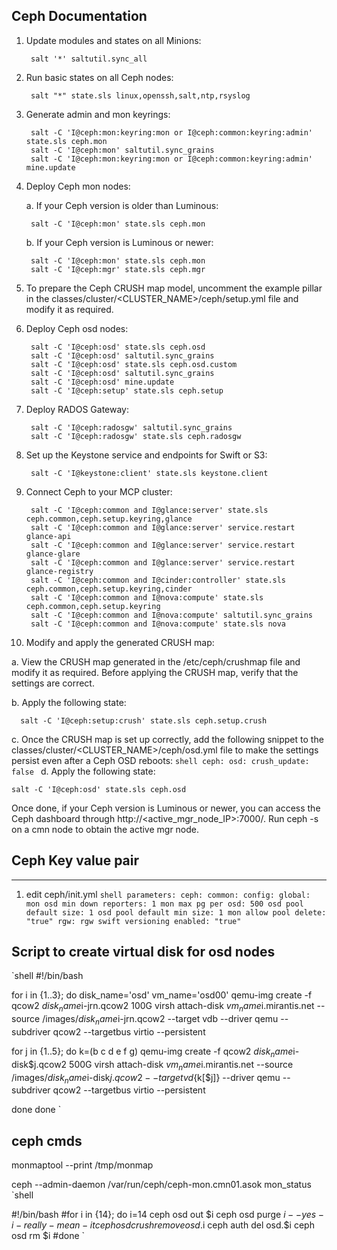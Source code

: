 ## Ceph Documentation

1. Update modules and states on all Minions:

        salt '*' saltutil.sync_all

2. Run basic states on all Ceph nodes:

        salt "*" state.sls linux,openssh,salt,ntp,rsyslog

3. Generate admin and mon keyrings:

        salt -C 'I@ceph:mon:keyring:mon or I@ceph:common:keyring:admin' state.sls ceph.mon
        salt -C 'I@ceph:mon' saltutil.sync_grains
        salt -C 'I@ceph:mon:keyring:mon or I@ceph:common:keyring:admin' mine.update

4. Deploy Ceph mon nodes:

    a. If your Ceph version is older than Luminous:

        salt -C 'I@ceph:mon' state.sls ceph.mon

    b. If your Ceph version is Luminous or newer:

        salt -C 'I@ceph:mon' state.sls ceph.mon
        salt -C 'I@ceph:mgr' state.sls ceph.mgr

5. To prepare the Ceph CRUSH map model, uncomment the example pillar in the classes/cluster/<CLUSTER_NAME>/ceph/setup.yml file and modify it as required.

6. Deploy Ceph osd nodes:

        salt -C 'I@ceph:osd' state.sls ceph.osd
        salt -C 'I@ceph:osd' saltutil.sync_grains
        salt -C 'I@ceph:osd' state.sls ceph.osd.custom
        salt -C 'I@ceph:osd' saltutil.sync_grains
        salt -C 'I@ceph:osd' mine.update
        salt -C 'I@ceph:setup' state.sls ceph.setup

7. Deploy RADOS Gateway:

        salt -C 'I@ceph:radosgw' saltutil.sync_grains
        salt -C 'I@ceph:radosgw' state.sls ceph.radosgw

8. Set up the Keystone service and endpoints for Swift or S3:

        salt -C 'I@keystone:client' state.sls keystone.client

9. Connect Ceph to your MCP cluster:

        salt -C 'I@ceph:common and I@glance:server' state.sls ceph.common,ceph.setup.keyring,glance
        salt -C 'I@ceph:common and I@glance:server' service.restart glance-api
        salt -C 'I@ceph:common and I@glance:server' service.restart glance-glare
        salt -C 'I@ceph:common and I@glance:server' service.restart glance-registry
        salt -C 'I@ceph:common and I@cinder:controller' state.sls ceph.common,ceph.setup.keyring,cinder
        salt -C 'I@ceph:common and I@nova:compute' state.sls ceph.common,ceph.setup.keyring
        salt -C 'I@ceph:common and I@nova:compute' saltutil.sync_grains
        salt -C 'I@ceph:common and I@nova:compute' state.sls nova

10. Modify and apply the generated CRUSH map:

  a. View the CRUSH map generated in the /etc/ceph/crushmap file and modify it as required. Before applying the CRUSH map, verify that the settings are correct.

  b. Apply the following state:

      salt -C 'I@ceph:setup:crush' state.sls ceph.setup.crush

  c. Once the CRUSH map is set up correctly, add the following snippet to the classes/cluster/<CLUSTER_NAME>/ceph/osd.yml file to make the settings persist even after a Ceph OSD reboots:
`shell
ceph:
  osd:
    crush_update: false
`
  d. Apply the following state:

    salt -C 'I@ceph:osd' state.sls ceph.osd

Once done, if your Ceph version is Luminous or newer, you can access the Ceph dashboard through http://<active_mgr_node_IP>:7000/. Run ceph -s on a cmn node to obtain the active mgr node.


## Ceph Key value pair
-----------------------------

1. edit ceph/init.yml
`shell
parameters:
  ceph:
    common:
      config:
        global:
          mon osd min down reporters: 1
          mon max pg per osd: 500
          osd pool default size: 1
          osd pool default min size: 1
          mon allow pool delete: "true"
        rgw:
          rgw swift versioning enabled: "true"
`

## Script to create virtual disk for osd nodes
`shell
#!/bin/bash

for i in {1..3}; do
disk_name='osd'
vm_name='osd00'
qemu-img create -f qcow2 $disk_name$i-jrn.qcow2 100G
virsh attach-disk $vm_name$i.mirantis.net --source /images/$disk_name$i-jrn.qcow2 --target vdb --driver qemu --subdriver qcow2 --targetbus virtio --persistent

for j in {1..5}; do
k=(b c d e f g)
qemu-img create -f qcow2 $disk_name$i-disk$j.qcow2 500G
virsh attach-disk $vm_name$i.mirantis.net --source /images/$disk_name$i-disk$j.qcow2 --target vd${k[$j]} --driver qemu --subdriver qcow2 --targetbus virtio --persistent


done
done
`
## ceph cmds

monmaptool --print /tmp/monmap

ceph --admin-daemon /var/run/ceph/ceph-mon.cmn01.asok mon_status
`shell

#!/bin/bash
#for i in {14}; do
i=14
ceph osd out $i
ceph osd purge $i --yes-i-really-mean-it
ceph osd crush remove osd.$i
ceph auth del osd.$i
ceph osd rm $i
#done
`
